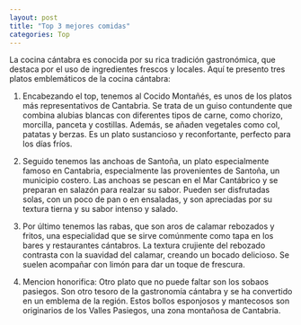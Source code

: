 ```yaml
---
layout: post
title: "Top 3 mejores comidas"
categories: Top
---
```


La cocina cántabra es conocida por su rica tradición gastronómica, que destaca por el uso de ingredientes frescos y locales. Aquí te presento tres platos emblemáticos de la cocina cántabra:

1. Encabezando el top, tenemos al Cocido Montañés, es unos de los platos más representativos de Cantabria. Se trata de un guiso contundente que combina alubias blancas con diferentes tipos de carne, como chorizo, morcilla, panceta y costillas. Además, se añaden vegetales como col, patatas y berzas. Es un plato sustancioso y reconfortante, perfecto para los días fríos.

2. Seguido tenemos las anchoas de Santoña, un plato especialmente famoso en Cantabria, especialmente las provenientes de Santoña, un municipio costero. Las anchoas se pescan en el Mar Cantábrico y se preparan en salazón para realzar su sabor. Pueden ser disfrutadas solas, con un poco de pan o en ensaladas, y son apreciadas por su textura tierna y su sabor intenso y salado.

3. Por último tenemos las rabas, que son aros de calamar rebozados y fritos, una especialidad que se sirve comúnmente como tapa en los bares y restaurantes cántabros. La textura crujiente del rebozado contrasta con la suavidad del calamar, creando un bocado delicioso. Se suelen acompañar con limón para dar un toque de frescura.

4. Mencion honorifica: Otro plato que no puede faltar son los sobaos pasiegos. Son otro tesoro de la gastronomía cántabra y se ha convertido en un emblema de la región. Estos bollos esponjosos y mantecosos son originarios de los Valles Pasiegos, una zona montañosa de Cantabria. 
